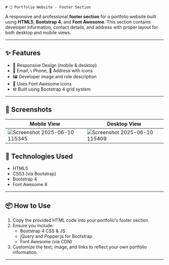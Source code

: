     # 🔻 Portfolio Website - Footer Section

A responsive and professional **footer section** for a portfolio website built using **HTML5**, **Bootstrap 4**, and **Font Awesome**. This section contains developer information, contact details, and address with proper layout for both desktop and mobile views.

---

## ✨ Features

- 📱 Responsive Design (mobile & desktop)
- 📧 Email, 📞 Phone, 📍 Address with icons
- 🖼️ Developer image and role description
- 🧰 Uses Font Awesome icons
- ⚙️ Built using Bootstrap 4 grid system

---

## 📸 Screenshots

| Mobile View | Desktop View |
|-------------|--------------|
| ![Screenshot 2025-06-10 115345](https://github.com/user-attachments/assets/5d49075a-cbc2-4465-9f28-f92511cc3945) | ![Screenshot 2025-06-10 115409](https://github.com/user-attachments/assets/bb09e451-dded-438b-ab5a-ee066cd868d7) |


## 🚀 Technologies Used

- HTML5
- CSS3 (via Bootstrap)
- Bootstrap 4
- Font Awesome 6

---

## 📦 How to Use

1. Copy the provided HTML code into your portfolio's footer section.
2. Ensure you include:
   - Bootstrap 4 CSS & JS
   - jQuery and Popper.js for Bootstrap
   - Font Awesome (via CDN)
3. Customize the text, image, and links to reflect your own portfolio information.

---


